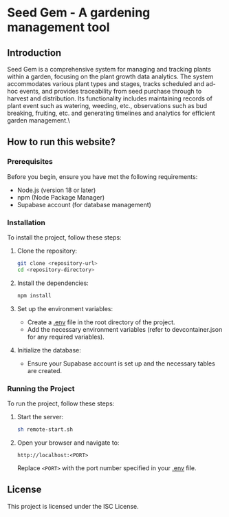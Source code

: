 # Seed Gem - A gardening management tool

## Introduction
Seed Gem is a comprehensive system for managing and tracking plants within a garden, focusing on the plant growth data analytics. The system accommodates various plant types and stages, tracks scheduled and ad-hoc events, and provides traceability from seed purchase through to harvest and distribution. Its functionality includes maintaining records of plant event such as watering, weeding, etc., observations such as bud breaking, fruiting, etc. and generating timelines and analytics for efficient garden management.\

## How to run this website?

### Prerequisites
Before you begin, ensure you have met the following requirements:
- Node.js (version 18 or later)
- npm (Node Package Manager)
- Supabase account (for database management)

### Installation
To install the project, follow these steps:

1. Clone the repository:
    ```sh
    git clone <repository-url>
    cd <repository-directory>
    ```

2. Install the dependencies:
    ```sh
    npm install
    ```

3. Set up the environment variables:
    - Create a [.env](http://_vscodecontentref_/0) file in the root directory of the project.
    - Add the necessary environment variables (refer to devcontainer.json for any required variables).

4. Initialize the database:
    - Ensure your Supabase account is set up and the necessary tables are created.

### Running the Project
To run the project, follow these steps:

1. Start the server:
    ```sh
    sh remote-start.sh
    ```

2. Open your browser and navigate to:
    ```
    http://localhost:<PORT>
    ```
    Replace `<PORT>` with the port number specified in your [.env](http://_vscodecontentref_/1) file.

## License
This project is licensed under the ISC License.